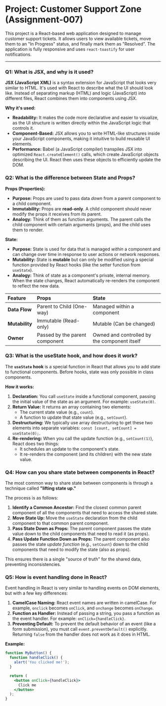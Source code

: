 # Project: Customer Support Zone (Assignment-007)

This project is a React-based web application designed to manage customer support tickets. It allows users to view available tickets, move them to an "In Progress" status, and finally mark them as "Resolved". The application is fully responsive and uses `react-toastify` for user notifications.

---

### Q1: What is JSX, and why is it used?

**JSX (JavaScript XML)** is a syntax extension for JavaScript that looks very similar to HTML. It's used with React to describe what the UI should look like. Instead of separating markup (HTML) and logic (JavaScript) into different files, React combines them into components using JSX.

**Why it's used:**
- **Readability:** It makes the code more declarative and easier to visualize, as the UI structure is written directly within the JavaScript logic that controls it.
- **Component-Based:** JSX allows you to write HTML-like structures inside your JavaScript components, making it intuitive to build reusable UI elements.
- **Performance:** Babel (a JavaScript compiler) transpiles JSX into optimized `React.createElement()` calls, which create JavaScript objects describing the UI. React then uses these objects to efficiently update the DOM.

### Q2: What is the difference between State and Props?

**Props (Properties):**
- **Purpose:** Props are used to pass data *down* from a parent component to a child component.
- **Immutability:** Props are **read-only**. A child component should never modify the props it receives from its parent.
- **Analogy:** Think of them as function arguments. The parent calls the child component with certain arguments (props), and the child uses them to render.

**State:**
- **Purpose:** State is used for data that is managed *within* a component and can change over time in response to user actions or network responses.
- **Mutability:** State is **mutable** but can only be modified using a special function provided by React hooks (like the setter function from `useState`).
- **Analogy:** Think of state as a component's private, internal memory. When the state changes, React automatically re-renders the component to reflect the new data.

| Feature | Props | State |
| :--- | :--- | :--- |
| **Data Flow** | Parent to Child (One-way) | Managed within a component |
| **Mutability** | Immutable (Read-only) | Mutable (Can be changed) |
| **Owner** | Passed by the parent component | Owned and controlled by the component itself |

### Q3: What is the useState hook, and how does it work?

The **`useState` hook** is a special function in React that allows you to add state to functional components. Before hooks, state was only possible in class components.

**How it works:**
1.  **Declaration:** You call `useState` inside a functional component, passing the initial value of the state as an argument. For example: `useState(0)`.
2.  **Return Value:** It returns an array containing two elements:
    - The current state value (e.g., `count`).
    - A function to update that state value (e.g., `setCount`).
3.  **Destructuring:** We typically use array destructuring to get these two elements into separate variables: `const [count, setCount] = useState(0);`.
4.  **Re-rendering:** When you call the update function (e.g., `setCount(1)`), React does two things:
    - It schedules an update to the component's state.
    - It re-renders the component (and its children) with the new state value.

### Q4: How can you share state between components in React?

The most common way to share state between components is through a technique called **"lifting state up."**

The process is as follows:
1.  **Identify a Common Ancestor:** Find the closest common parent component of all the components that need to access the shared state.
2.  **Move State Up:** Move the `useState` declaration from the child component to that common parent component.
3.  **Pass State Down as Props:** The parent component passes the state value down to the child components that need to read it (as props).
4.  **Pass Update Function Down as Props:** The parent component also passes the state *update function* (e.g., `setCount`) down to the child components that need to modify the state (also as props).

This ensures there is a single "source of truth" for the shared data, preventing inconsistencies.

### Q5: How is event handling done in React?

Event handling in React is very similar to handling events on DOM elements, but with a few key differences:

1.  **CamelCase Naming:** React event names are written in camelCase. For example, `onclick` becomes `onClick`, and `onchange` becomes `onChange`.
2.  **Function as Handler:** Instead of passing a string, you pass a function as the event handler. For example: `onClick={handleClick}`.
3.  **Preventing Default:** To prevent the default behavior of an event (like a form submission), you must call `event.preventDefault()` explicitly. Returning `false` from the handler does not work as it does in HTML.

**Example:**
```jsx
function MyButton() {
  function handleClick() {
    alert('You clicked me!');
  }

  return (
    <button onClick={handleClick}>
      Click me
    </button>
  );
}